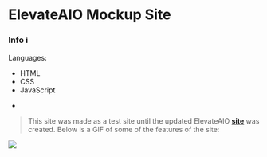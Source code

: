 # ElevateAIO Mockup Site

### Info ℹ️

Languages: 
* HTML
* CSS
* JavaScript


 - 
> This site was made as a test site until the updated ElevateAIO **[site](https://download.elevateaio.com/)** was created. 
> Below is a GIF of some of the features of the site: 

![](https://github.com/thiccsupreme/elevate-site/blob/main/images/ELEVATE%20SITE.gif)
